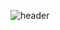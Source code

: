 ![header](https://capsule-render.vercel.app/api?type=Waving&color=auto&height=200&section=header&text=kongom2&fontSize=70&fontAlign=80)
<div align=end>
